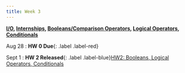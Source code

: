 ```yaml
---
title: Week 3
---
```


**[I/O](https://docs.google.com/presentation/d/14L8A8ADTS0NHKiyTvFoQ9NwSddhG3-KcG3W3Aag892s/edit?usp=sharing), [Internships](https://docs.google.com/presentation/d/13mwev17aqCKyTXPZGuKrwTxhXsdHB_Shb1nVz59bU00/edit?usp=sharing), [Booleans/Comparison Operators](https://docs.google.com/presentation/d/1fCC0feDfYbvgLvdUwfahRt-rGNaM_b0LNBuQl2xemo0/edit?usp=sharing), [Logical Operators](https://docs.google.com/presentation/d/1J-3_EX-o_TBsHAILn6yxDM7R81e9dyZ5iF0kfvSQvgE/edit?usp=sharing), [Conditionals](https://docs.google.com/presentation/d/1E20JKD46Qp2aOXOOsxeCgDRhMgg9MMtybq5c2cJ7Chg/edit?usp=sharing)**

Aug 28
: **HW 0 Due**{: .label .label-red}

Sept 1
: **HW 2 Released**{: .label .label-blue}[HW2: Booleans, Logical Operators, Conditionals](https://edstem.org/us/courses/41263/lessons/72113/slides/384168)
